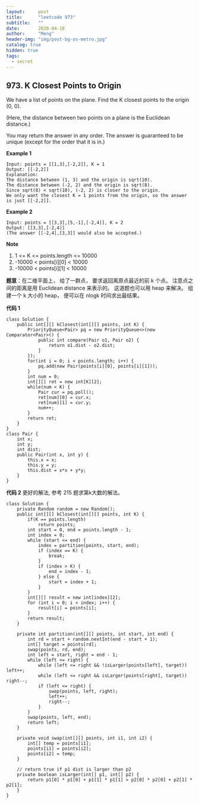 ```yaml
---
layout:     post
title:      "leetcode 973"
subtitle:   ""
date:       2020-04-18
author:     "Meng"
header-img: "img/post-bg-os-metro.jpg"
catalog: true
hidden: true
tags:
  - secret
---
```


## 973. K Closest Points to Origin

We have a list of points on the plane.  Find the K closest points to the origin (0, 0).

(Here, the distance between two points on a plane is the Euclidean distance.)

You may return the answer in any order.  The answer is guaranteed to be unique (except for the order that it is in.)

**Example 1**

```
Input: points = [[1,3],[-2,2]], K = 1
Output: [[-2,2]]
Explanation:
The distance between (1, 3) and the origin is sqrt(10).
The distance between (-2, 2) and the origin is sqrt(8).
Since sqrt(8) < sqrt(10), (-2, 2) is closer to the origin.
We only want the closest K = 1 points from the origin, so the answer is just [[-2,2]].
```

**Example 2**
```
Input: points = [[3,3],[5,-1],[-2,4]], K = 2
Output: [[3,3],[-2,4]]
(The answer [[-2,4],[3,3]] would also be accepted.)
```

**Note**

1. 1 <= K <= points.length <= 10000
2. -10000 < points[i][0] < 10000
3. -10000 < points[i][1] < 10000

**题意**：在二维平面上， 给了一群点， 要求返回离原点最近的前 k 个点。 注意点之间的距离是用 Euclidean distance 来表示的。 这道题也可以用 heap 来解决。 组建一个 k 大小的 heap， 便可以在 nlogk 时间求出最结果。

**代码 1**
```
class Solution {
    public int[][] kClosest(int[][] points, int K) {
        PriorityQueue<Pair> pq = new PriorityQueue<>(new Comparator<Pair>() {
            public int compare(Pair o1, Pair o2) {
                return o1.dist - o2.dist;
            }
        });
        for(int i = 0; i < points.length; i++) {
            pq.add(new Pair(points[i][0], points[i][1]));
        }
        int num = 0;
        int[][] ret = new int[K][2];
        while(num < K) {
            Pair cur = pq.poll();
            ret[num][0] = cur.x;
            ret[num][1] = cur.y;
            num++;
        }
        return ret;
    }
}
class Pair {
    int x;
    int y;
    int dist;
    public Pair(int x, int y) {
        this.x = x;
        this.y = y;
        this.dist = x*x + y*y;
    }
}
```

**代码 2**
更好的解法, 参考 215 题求第k大数的解法。
```
class Solution {
    private Random random = new Random();
    public int[][] kClosest(int[][] points, int K) {
        if(K == points.length)
            return points;
        int start = 0, end = points.length - 1;
        int index = 0;
        while (start <= end) {
            index = partition(points, start, end);
            if (index == K) {
                break;
            }
            if (index > K) {
                end = index - 1;
            } else {
                start = index + 1;
            }
        }
        int[][] result = new int[index][2];
        for (int i = 0; i < index; i++) {
            result[i] = points[i];
        }
        return result;
    }

    private int partition(int[][] points, int start, int end) {
        int rd = start + random.nextInt(end - start + 1);
        int[] target = points[rd];
        swap(points, rd, end);
        int left = start, right = end - 1;
        while (left <= right) {
            while (left <= right && !isLarger(points[left], target)) left++;
            while (left <= right && isLarger(points[right], target)) right--;
            if (left <= right) {
                swap(points, left, right);
                left++;
                right--;
            }
        }
        swap(points, left, end);
        return left;
    }

    private void swap(int[][] points, int i1, int i2) {
        int[] temp = points[i1];
        points[i1] = points[i2];
        points[i2] = temp;
    }

    // return true if p1 dist is larger than p2
    private boolean isLarger(int[] p1, int[] p2) {
        return p1[0] * p1[0] + p1[1] * p1[1] > p2[0] * p2[0] + p2[1] * p2[1];
    }
}
```
